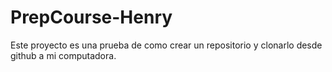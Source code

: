 # PrepCourse-Henry
Este proyecto es una prueba de como crear un repositorio y clonarlo desde github a mi computadora.

